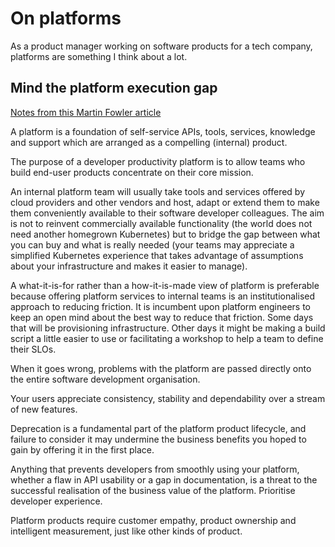 # On platforms

As a product manager working on software products for a tech company, platforms are something I think about a lot.

## Mind the platform execution gap

[Notes from this Martin Fowler article](https://martinfowler.com/articles/platform-prerequisites.html)

A platform is a foundation of self-service APIs, tools, services, knowledge and support which are arranged as a compelling (internal) product.

The purpose of a developer productivity platform is to allow teams who build end-user products concentrate on their core mission.

An internal platform team will usually take tools and services offered by cloud providers and other vendors and host, adapt or extend them to make them conveniently available to their software developer colleagues. The aim is not to reinvent commercially available functionality (the world does not need another homegrown Kubernetes) but to bridge the gap between what you can buy and what is really needed (your teams may appreciate a simplified Kubernetes experience that takes advantage of assumptions about your infrastructure and makes it easier to manage).

A what-it-is-for rather than a how-it-is-made view of platform is preferable because offering platform services to internal teams is an institutionalised approach to reducing friction. It is incumbent upon platform engineers to keep an open mind about the best way to reduce that friction. Some days that will be provisioning infrastructure. Other days it might be making a build script a little easier to use or facilitating a workshop to help a team to define their SLOs.

When it goes wrong, problems with the platform are passed directly onto the entire software development organisation.

Your users appreciate consistency, stability and dependability over a stream of new features. 

Deprecation is a fundamental part of the platform product lifecycle, and failure to consider it may undermine the business benefits you hoped to gain by offering it in the first place.

Anything that prevents developers from smoothly using your platform, whether a flaw in API usability or a gap in documentation, is a threat to the successful realisation of the business value of the platform. Prioritise developer experience.

Platform products require customer empathy, product ownership and intelligent measurement, just like other kinds of product.

